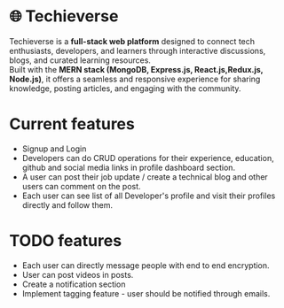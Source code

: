 # 🌐 Techieverse

Techieverse is a **full-stack web platform** designed to connect tech enthusiasts, developers, and learners through interactive discussions, blogs, and curated learning resources.  
Built with the **MERN stack (MongoDB, Express.js, React.js,Redux.js, Node.js)**, it offers a seamless and responsive experience for sharing knowledge, posting articles, and engaging with the community.

# Current features
- Signup and Login 
- Developers can do CRUD operations for their experience, education, github and social media links in profile dashboard section.
- A user can post their job update / create a technical blog and other users can comment on the post.
- Each user can see list of all Developer's profile and visit their profiles directly and follow them.

# TODO features
- Each user can directly message people with end to end encryption.
- User can post videos in posts.
- Create a notification section
- Implement tagging feature - user should be notified through emails.

